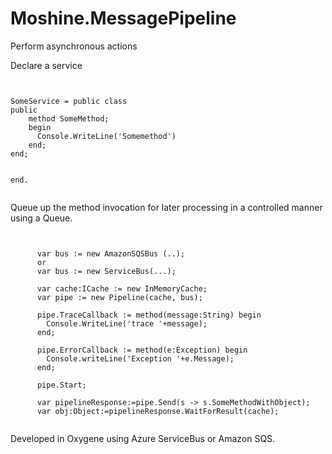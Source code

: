 Moshine.MessagePipeline
=======================

Perform asynchronous actions

Declare a service

<pre><code>

SomeService = public class
public
	method SomeMethod;
	begin
	  Console.WriteLine('Somemethod')
	end;
end;


end.

</code></pre>

Queue up the method invocation for later processing in a controlled manner using a Queue.

<pre><code>

      var bus := new AmazonSQSBus (..);
      or
      var bus := new ServiceBus(...);
      
      var cache:ICache := new InMemoryCache;
      var pipe := new Pipeline(cache, bus);

      pipe.TraceCallback := method(message:String) begin
        Console.WriteLine('trace '+message);
      end;

      pipe.ErrorCallback := method(e:Exception) begin
        Console.writeLine('Exception '+e.Message);
      end;

      pipe.Start;

      var pipelineResponse:=pipe.Send<SomeService>(s -> s.SomeMethodWithObject);
      var obj:Object:=pipelineResponse.WaitForResult(cache);

</code></pre>

Developed in Oxygene using Azure ServiceBus or Amazon SQS.
